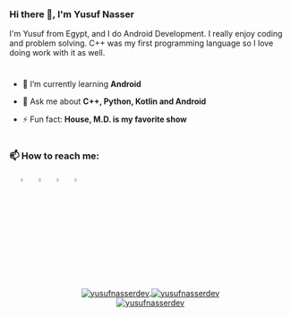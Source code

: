 ### Hi there 👋, I'm Yusuf Nasser

I'm Yusuf from Egypt, and I do Android Development. I really enjoy coding and problem solving. C++ was my first programming language so I love doing work with it as well.

#

- 🌱 I’m currently learning **Android**

- 💬 Ask me about **C++, Python, Kotlin and Android**

- ⚡ Fun fact: **House, M.D. is my favorite show**

#

### 📫 How to reach me:
&NewLine;

&nbsp;&nbsp;&nbsp;&nbsp;  [<img src="https://img.icons8.com/color/48/000000/linkedin.png" width="4%"/>](https://www.linkedin.com/in/yusuf-nasser/)  &nbsp; 
  [<img src="https://img.icons8.com/color/48/000000/twitter.png" width="4%"/>](https://twitter.com/yusufnasserdev)  &nbsp;
  [<img src="https://img.icons8.com/fluent/48/000000/facebook-new.png" width="4%"/>](https://www.facebook.com/yosifenasser/)  &nbsp;
  <a href="mailto:yusufnassereng@gmail.com"> <img src="https://img.icons8.com/fluent/48/000000/gmail.png" width="4%"/>

#
<div align="center">
    <img align="center" src="https://github-readme-stats.vercel.app/api?username=yusufnasserdev&show_icons=true&theme=github_dark&hide_border=true&line_height=27" alt="yusufnasserdev" />
    <img align="center" src="https://github-readme-stats.vercel.app/api/top-langs/?username=yusufnasserdev&langs_count=3&theme=github_dark&hide_border=true" alt="yusufnasserdev" />
</div>

<!--
<div align="center">
<p><img align="center" src="https://github-readme-stats.vercel.app/api/wakatime?username=yusufnasserdev&theme=github_dark&hide_border=true&v=2" alt="yusufnasserdev" /></p>
</div>
-->

<div align="center">
<a href="https://github.com/anuraghazra/github-readme-stats">
<img align="center" src="https://github-readme-streak-stats.herokuapp.com?user=yusufnasserdev&theme=github-dark-blue&hide_border=true" alt="yusufnasserdev" />
</a>
</div>
